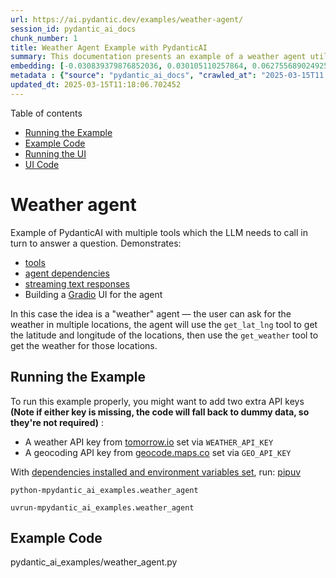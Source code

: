 ```yaml
---
url: https://ai.pydantic.dev/examples/weather-agent/
session_id: pydantic_ai_docs
chunk_number: 1
title: Weather Agent Example with PydanticAI
summary: This documentation presents an example of a weather agent utilizing PydanticAI, showcasing its ability to call multiple tools in sequence to provide weather information for various locations. Key features include tool integration, agent dependencies, streaming text responses, and the implementation of a Gradio UI.
embedding: [-0.030839379876852036, 0.030105110257864, 0.06275568902492523, -0.03402122110128403, 0.0073855421505868435, -0.02421870455145836, 0.040189098566770554, -0.011570886708796024, 0.003533679060637951, 0.00828502420336008, 0.007911769673228264, -0.01724313013255596, -0.03747229650616646, -0.06672075390815735, -0.01984979212284088, -0.024916261434555054, 0.011760572902858257, 0.03345828130841255, -0.019800839945673943, 0.05022413283586502, -0.005243918392807245, -0.0323323979973793, 0.013841007836163044, 0.024145277217030525, -0.024194227531552315, -0.01626410149037838, -0.0010279793059453368, 0.08502858132123947, 0.016410956159234047, -0.01769592985510826, 0.05350387841463089, -0.015101506374776363, -0.03154917433857918, 0.010316506959497929, 0.029835877940058708, -0.012023687362670898, 0.030129585415124893, 0.02363128773868084, 0.004427041858434677, 0.01630081608891487, 0.007599704433232546, -0.07474878430366516, 0.02327639050781727, 0.0038426846731454134, -0.0494164377450943, 0.003799852216616273, -0.024561364203691483, 0.052182190120220184, 0.030717002227902412, 0.00025068470858968794, -0.01577458716928959, -0.005194967146962881, -0.04136393219232559, -0.01417142990976572, -0.02677641436457634, -0.011974736116826534, -0.04165763780474663, 0.04417863488197327, 0.02731488086283207, -0.05365073308348656, -0.014685419388115406, -0.01078154519200325, -0.005767086520791054, 0.039381399750709534, 0.005617172922939062, 0.003139008302241564, 0.011344486847519875, 0.00042717743781395257, -0.0557066909968853, -0.014367234893143177, 0.028954751789569855, 0.0026846781838685274, -0.007562990766018629, -0.057615794241428375, -0.0188707634806633, -0.018442438915371895, -0.0381820909678936, 0.021049100905656815, -0.005507032386958599, -0.05394443869590759, -0.0029141379054635763, 0.0050970641896128654, -0.016337528824806213, 0.014685419388115406, -0.027608588337898254, -0.03296876698732376, -0.04141288250684738, -0.001398939173668623, -0.027682015672326088, -0.019751889631152153, -0.006229065358638763, 0.005494794342666864, -0.009674020111560822, 0.011399556882679462, 0.10348325222730637, 0.03176945820450783, 0.017010610550642014, -0.030251963064074516, 0.025675008073449135, 0.0018372071208432317, 0.029811400920152664, -0.024463461712002754, -0.038965314626693726, 0.0022594130132347345, 0.040189098566770554, 0.0028468298260122538, -0.008095337077975273, 0.002556180814281106, -0.03695830702781677, -0.005078707356005907, -0.12384703755378723, 0.019653987139463425, 0.005678362213075161, 0.021465187892317772, -0.04765418544411659, 0.035832423716783524, -0.016105009242892265, -0.030961759388446808, 0.005607994738966227, -0.020180214196443558, -0.011197632178664207, 0.0005824451218359172, 0.04430101439356804, 0.027510685846209526, 0.02179560996592045, 0.0059751300141215324, -0.019984407350420952, -0.04195134714245796, -0.027706490829586983, 0.0063453251495957375, 0.008248310536146164, 0.017891736701130867, 0.003157365135848522, 0.007771034259349108, -0.021061338484287262, 0.0031022948678582907, -0.019433705136179924, -0.026213472709059715, -0.010659166611731052, 0.03803523629903793, 0.030986234545707703, 0.007012287620455027, 0.028587616980075836, 0.036493267863988876, -0.03365408629179001, -0.013510585762560368, -0.023961709812283516, 0.007544634398072958, -0.011595362797379494, 0.024365559220314026, 0.027657540515065193, 0.009135554544627666, -0.039968814700841904, -0.0008604737813584507, -0.02614004723727703, 0.016863755881786346, 0.030251963064074516, 0.03612613305449486, 0.03695830702781677, -0.03343380615115166, -0.02497745119035244, 0.019886504858732224, -0.02439003437757492, 0.0030915867537260056, -0.019641747698187828, -0.011650432832539082, 0.023068346083164215, 0.009013175964355469, -0.03676249831914902, -0.05081155151128769, -0.0480702742934227, -0.048902448266744614, 0.02893027663230896, 0.023655762895941734, 0.029493216425180435, -0.02861209213733673, -0.022578831762075424, -0.012543795630335808, 0.02861209213733673, -0.06853196024894714, -0.039601679891347885, -0.007030644454061985, -0.0073855421505868435, -0.010163534432649612, -0.023080583661794662, -0.023827092722058296, 0.05693047493696213, 0.014538565650582314, -0.01712075062096119, 0.031059661880135536, 0.008584851399064064, 0.007679250556975603, 0.024585839360952377, 0.032185543328523636, -0.04900034889578819, -0.021465187892317772, 0.06167875975370407, -0.033262476325035095, 0.01765921711921692, 0.014122478663921356, 0.03923454508185387, 0.02341100573539734, 0.06975574046373367, 0.011430151760578156, 0.005583518650382757, -0.03803523629903793, -0.016790330410003662, 0.017634741961956024, -0.007673131767660379, -0.016337528824806213, 0.01882181316614151, -0.03355618193745613, 0.02623794972896576, -0.03284638747572899, -0.04300380125641823, 0.007679250556975603, -0.040849942713975906, 0.028000200167298317, -0.022199459373950958, 0.06608438491821289, -0.021489663049578667, 0.05179058015346527, -0.007960720919072628, -0.03032539039850235, -0.02618899755179882, -0.020449446514248848, 0.03318904712796211, -0.06980469077825546, 0.018295584246516228, 0.022664496675133705, 0.03431493043899536, 0.009600592777132988, 0.010665285401046276, -0.01446513831615448, 0.056000400334596634, -0.05010175704956055, 0.03629746288061142, -0.021330570802092552, -0.010267555713653564, 0.011001826263964176, -0.008890797384083271, 0.002654083538800478, -0.012005330063402653, -0.03409465029835701, 0.014746608212590218, 0.00017152111104223877, -0.010004442185163498, -0.06848300248384476, 0.06892357021570206, 0.005222502164542675, 0.035514239221811295, -0.0435912199318409, 0.011809525080025196, -0.05629410594701767, -0.01917671039700508, 0.012764076702296734, 0.009514927864074707, -0.0002497286186553538, -0.03468206524848938, -0.018136493861675262, 0.004243474453687668, -0.005406070034950972, -0.05604935064911842, 0.008437997661530972, 0.002805527066811919, -0.021734420210123062, -0.016655713319778442, -0.007354947738349438, -0.024157514795660973, -0.01013293955475092, 0.01532178744673729, 0.05624515563249588, 0.056000400334596634, -0.0018433260265737772, -0.02494073659181595, 0.011717740446329117, 0.007153023034334183, 0.00595065439119935, 0.0006008018972352147, 0.005308167077600956, -0.032063163816928864, 0.014930176548659801, 0.01989874243736267, 0.04028699919581413, -0.0242554172873497, 0.008028029464185238, -0.03827999159693718, 0.008431877940893173, -0.01972741261124611, -0.01658228598535061, 0.011980854906141758, 0.02353338524699211, 0.04474157840013504, -0.008444116450846195, -0.02516101859509945, 0.032993242144584656, 0.04425206407904625, 0.027975723147392273, 0.0013538120547309518, -0.013608488254249096, -0.007269282825291157, 0.0024796943180263042, -0.025626057758927345, -0.0005598816205747426, -0.010371576994657516, 0.03262610733509064, 0.005253097042441368, -0.006510535720735788, 0.011723860166966915, 0.010500075295567513, 0.005965951830148697, 0.04975909739732742, 0.005935356952250004, 0.0025760673452168703, -0.009576117619872093, -0.03027644008398056, 0.034755490720272064, -0.03032539039850235, 0.02888132445514202, -0.02115924097597599, -0.03757019713521004, -0.009888182394206524, 0.06549697369337082, -0.0036009871400892735, -0.04058070853352547, 0.002617370104417205, 0.02817152999341488, -0.011962497606873512, -0.044545773416757584, -0.019776364788413048, 0.005026696715503931, -0.02066972851753235, -0.019482657313346863, 0.05957385152578354, -0.0036560576409101486, -0.010928399860858917, -0.010389934293925762, -0.00047192207421176136, 0.006226005963981152, 0.060944490134716034, -0.04816817492246628, 0.016056058928370476, -0.031426798552274704, -0.023239675909280777, 0.003717246698215604, 0.013828770257532597, 0.03309114649891853, -0.002542413305491209, 0.015015841461718082, -0.022407501935958862, 0.0016689366893842816, 0.0002688502427190542, 0.014318283647298813, 0.039112165570259094, -0.004387269262224436, -0.020094549283385277, -0.03455968573689461, 0.01586025208234787, -0.018626006320118904, 0.0009667901322245598, -0.07058791816234589, 0.0014693067641928792, -0.004420923069119453, 0.008982581086456776, -0.02704564668238163, 0.029664546251296997, -0.016704663634300232, -0.030349867418408394, -0.009765803813934326, 0.032454777508974075, 0.03198973834514618, -0.011295534670352936, -0.06662285327911377, -0.00876230001449585, -0.04187792167067528, -0.02264002151787281, 0.017622502520680428, 0.02435331977903843, -0.020363781601190567, 0.020902246236801147, 0.015468642115592957, 0.0256015807390213, -0.008835727348923683, 0.0062596602365374565, 0.04689544066786766, 0.024500174447894096, -0.013987861573696136, 0.0008750062552280724, 0.057077329605817795, -0.003402122063562274, 0.050517842173576355, -0.054923467338085175, -0.01855257898569107, -0.0006619911873713136, 0.022921491414308548, 0.014868986792862415, 0.029640071094036102, 0.025356823578476906, 0.04574508219957352, -0.022786876186728477, -0.01446513831615448, 0.001785196247510612, -0.01779383234679699, -0.00286977575160563, 0.010536788031458855, 0.03306666761636734, 0.059818606823682785, 0.011430151760578156, -4.4457810872700065e-05, -0.024904023855924606, 0.03668907284736633, -0.038524750620126724, 0.03705620765686035, -0.005412188824266195, 0.02322743833065033, 0.008768418803811073, -0.020339306443929672, -0.02295820601284504, 0.021147003397345543, 0.014195905067026615, -0.013559537008404732, -0.06941308081150055, 0.029493216425180435, -0.022848064079880714, -0.017732644453644753, 0.02246869169175625, 0.01971517503261566, -0.03247925266623497, 0.01764697954058647, -0.030423294752836227, -0.015236122533679008, 0.001086109085008502, 0.03176945820450783, -0.0016964719397947192, -0.0005973600200377405, 0.0016459907637909055, -0.005268394015729427, 0.03076595440506935, 0.034339405596256256, 0.00851142406463623, 0.02569948323071003, -0.03646879270672798, -0.00540301064029336, 0.045206617563962936, -0.01680256798863411, -0.03705620765686035, 0.007036763243377209, -0.023300865665078163, -0.002799408044666052, -0.028905799612402916, -0.006993930786848068, -0.015444166027009487, -0.0404338538646698, 0.04655278101563454, -0.0018417963292449713, 0.012592746876180172, 0.04980804771184921, 0.012090994976460934, 0.029762450605630875, -0.011950260028243065, 0.01873614825308323, -0.00028376514092087746, -0.03759467229247093, 0.01671690307557583, -0.06437108665704727, 0.009912658482789993, 0.03306666761636734, -0.0063453251495957375, 0.023215200752019882, -0.0024338022340089083, 0.03526948392391205, 0.0030824083369225264, 0.008333975449204445, -0.01770816743373871, -0.05179058015346527, -0.02704564668238163, -0.008633802644908428, -0.015652209520339966, -0.017132990062236786, 0.002644905121996999, 0.036052703857421875, 0.005696719046682119, -0.014049051329493523, 0.01747564971446991, -0.0010677523678168654, 0.03764362633228302, 0.002592894248664379, -0.009025413542985916, 0.010206366889178753, -0.0014364175731316209, 0.007801629137247801, 0.02902817912399769, 0.04532899335026741, -0.012415298260748386, 0.02164875529706478, 0.036419838666915894, -0.02968902327120304, 0.017842784523963928, 0.011136443354189396, 0.023594573140144348, 0.02807362750172615, -0.03671354800462723, 0.007281520403921604, 0.051545821130275726, 0.01590920425951481, 0.0026785593945533037, 0.010585740208625793, -0.026702987030148506, -0.0023068345617502928, 0.017316557466983795, -0.030570147559046745, 0.0112282270565629, -0.013608488254249096, 0.03984643891453743, 0.005806859582662582, -0.000603478925768286, 0.000140066011226736, 0.014991365373134613, -0.007746558636426926, -0.0002845299895852804, 0.0054458430968225, -0.00846859160810709, -0.01473437063395977, 0.03984643891453743, 0.04378702491521835, -0.018577056005597115, 0.00015593697025906295, -0.06383262574672699, -0.010126820765435696, -0.027706490829586983, -0.0040476685389876366, 0.011393438093364239, -0.01309449877589941, 0.011063016019761562, -0.05942699685692787, 0.020094549283385277, 0.01590920425951481, -0.014342759735882282, -0.017218654975295067, -0.0449373833835125, -0.013841007836163044, 0.026849841699004173, -0.02250540442764759, -0.018246633931994438, 0.005344880744814873, 0.015260598622262478, 0.010830496437847614, -0.004546361044049263, -0.0064554656855762005, -0.03174498304724693, 0.07802852988243103, -0.016276339069008827, 0.025846337899565697, -0.0011151740327477455, 0.0269477441906929, 0.006834839005023241, 0.005378535017371178, -0.02178337238729, -0.007361066527664661, 0.002811645856127143, 0.01900538057088852, -0.019556082785129547, 0.02497745119035244, 0.03103518672287464, 0.0038151496555656195, 0.02897922694683075, 0.049661193042993546, -0.029909303411841393, -0.014134716242551804, 0.007018406875431538, -0.0042495932430028915, -0.011234345845878124, -0.04765418544411659, 0.005485616158694029, 0.020767631009221077, 0.012500963173806667, 0.004035430960357189, -0.03585689887404442, -0.04452129825949669, 0.033629611134529114, -0.0031512463465332985, -0.009863706305623055, 0.010102344676852226, 0.0092089818790555, -0.00846859160810709, -0.023508908227086067, -0.00571813527494669, 0.020633013918995857, -0.0013889959082007408, -0.03343380615115166, 0.03127994388341904, -0.0037661981768906116, -0.026751939207315445, 0.010701999068260193, -0.04968566820025444, 0.020070072263479233, 0.03397227078676224, 0.017145227640867233, -0.045084238052368164, 0.023435480892658234, 0.014012337662279606, -0.014917938970029354, -0.02344772033393383, 0.018160969018936157, 0.014403948560357094, -0.04246533662080765, 0.03791285678744316, 0.040458329021930695, -0.05193743482232094, -0.013559537008404732, -0.023655762895941734, -0.03894083574414253, -0.014526327140629292, -0.011925783939659595, -0.021122528240084648, 0.0449373833835125, -0.02968902327120304, 0.024377796798944473, 0.044545773416757584, -0.02645822986960411, -0.0005438194493763149, 0.020596301183104515, 0.013841007836163044, -0.008737824857234955, 0.008113694377243519, -0.01860153116285801, -0.002208931837230921, -0.004638144746422768, -0.016362003982067108, 0.04958776757121086, -0.0399932935833931, 0.021905750036239624, 0.04420311376452446, 0.010585740208625793, -0.00173471518792212, 0.0013063903898000717, 0.01368191558867693, 0.009417025372385979, -0.031059661880135536, -0.030986234545707703, 0.029126081615686417, 0.026898793876171112, 0.032014213502407074, 0.022811351343989372, 0.017549077048897743, 0.02196693979203701, -0.03872055560350418, 0.02543025091290474, 0.04633249714970589, -0.02057182416319847, -0.005978189408779144, -0.005892524495720863, 0.014183667488396168, 0.026482706889510155, 0.005696719046682119, -0.012513200752437115, 0.012513200752437115, -0.010916161350905895, -0.026654036715626717, 0.030961759388446808, -0.07210540771484375, 0.013375969603657722, 0.013938910327851772, -0.021734420210123062, 0.005302048288285732, 0.031475748866796494, 0.04302828013896942, 0.019421467557549477, 0.015174933709204197, 0.022126032039523125, -0.054825566709041595, -0.010885567404329777, 0.005681421607732773, 0.0215630903840065, 0.005932297557592392, 0.014783321879804134, 0.03935692459344864, -0.03238134831190109, -0.04909825325012207, 0.017769357189536095, -0.03301771730184555, 0.016472145915031433, -0.05286750942468643, -0.015970394015312195, 0.038573700934648514, -0.0015985690988600254, 0.031916312873363495, -0.006005724426358938, -0.012641698122024536, 0.06510535627603531, 0.009300765581429005, -0.017634741961956024, -0.013327018357813358, 0.020865533500909805, -0.005084826610982418, 0.03715411201119423, -0.01577458716928959, 0.007244806736707687, 0.009973847307264805, -0.08566494286060333, -0.029542168602347374, 0.0010065630776807666, 0.02011902444064617, 0.00704288249835372, -0.013302542269229889, -0.008309499360620975, 0.003934468608349562, 0.01532178744673729, 0.040458329021930695, -0.016631238162517548, -0.009912658482789993, 0.005748729687184095, -0.015248360112309456, -0.0005560572608374059, -0.07264387607574463, -0.02304387092590332, -0.013804294168949127, 0.007281520403921604, 0.0014891932951286435, 0.02883237414062023, -0.019029855728149414, 0.033042192459106445, -0.01444066222757101, -0.0060577355325222015, -0.016998372972011566, -0.048045795410871506, -0.0512031614780426, 0.01513822004199028, 0.004151690285652876, -0.02003335952758789, 0.003894695546478033, -0.0057211946696043015, 0.024634791538119316, -0.03455968573689461, 0.017353270202875137, -0.02452464960515499, -0.061434004455804825, 0.01742669753730297, -0.020412733778357506, -0.012690650299191475, 0.0014922528062015772, -0.01989874243736267, -0.045206617563962936, 0.025283396244049072, 0.0018004935700446367, -0.019923219457268715, 0.016729140654206276, 0.0063636815175414085, -0.049979377537965775, -0.0008176413248293102, -0.02304387092590332, 0.00828502420336008, 0.001941228867508471, -0.021012388169765472, 0.017683692276477814, 0.00950269028544426, -0.003775376593694091, -0.02232183702290058, -0.03372751176357269, 0.0030808786395937204, -0.026384804397821426, -0.01743893511593342, -0.008964224718511105, -0.002485813107341528, 0.012678411789238453, -0.03715411201119423, 0.06427318602800369, -0.03664012253284454, -0.02309282124042511, 0.015052555128932, -0.02232183702290058, -0.02511206641793251, 0.009417025372385979, 0.014232618734240532, 0.002121737226843834, -0.05786055326461792, -0.007911769673228264, 0.0026953862980008125, 0.034755490720272064, -0.0009484333568252623, 0.038524750620126724, -0.010145177133381367, -0.031647078692913055, 0.012219492346048355, 0.036003753542900085, 0.009557760320603848, -0.008364570327103138, 0.00775879668071866, -0.02327639050781727, -0.022970443591475487, -0.055412981659173965, -0.014208143576979637, 0.014611992053687572, -0.009319121949374676, 0.036542218178510666, 0.020412733778357506, 0.023741427809000015, -0.08375584334135056, -0.005537626799196005, -0.019262375310063362, -0.015419689938426018, 0.014783321879804134, -0.03468206524848938, 0.0012918580323457718, 0.012629460543394089, -0.013106736354529858, -0.020902246236801147, -0.010793783701956272, 0.0163987185806036, -0.028734469786286354, -0.030300915241241455, 0.023924995213747025, -0.04483947902917862, 0.012580509297549725, 0.026360327377915382, 0.012146065942943096, -0.008083099499344826, -0.028000200167298317, 0.00026062794495373964, -0.042073726654052734, 0.011393438093364239, -0.05193743482232094, -0.016606761142611504, -0.006577844265848398, 0.03921006992459297, 0.05198638513684273, -0.005770145915448666, -0.04953881353139877, -0.016924945637583733, 0.03318904712796211, 0.0060332599096000195, -0.024806121364235878, 0.02946874126791954, -0.0014264743076637387, 0.05575564131140709, 0.002871305448934436, -0.006060794927179813, 0.023300865665078163, -0.015468642115592957, 0.025993192568421364, 0.0006111275870352983, 0.03803523629903793, 0.02066972851753235, -0.018491391092538834, -0.003882457735016942, -0.04501080885529518, 0.01311897486448288, -0.0034939059987664223, 0.028685519471764565, 0.04231848195195198, 0.010677523910999298, -0.006822600960731506, 0.04217163100838661, -0.06725922226905823, 0.03436388075351715, -0.02995825558900833, 0.03455968573689461, 0.004573896061629057, -0.011852357536554337, -0.010934518650174141, -0.025993192568421364, -0.02506311610341072, 0.017916211858391762, -0.012250087223947048, 0.008713348768651485, -0.01248872559517622, -0.02421870455145836, 3.05468201986514e-05, 0.011797286570072174, 0.015358501113951206, -0.038157615810632706, -0.0066757467575371265, 0.011827881447970867, 0.010322625748813152, -0.00031550705898553133, -0.014807797968387604, 0.0018035530811175704, 0.04219610616564751, -0.043689124286174774, -0.032063163816928864, 0.030031682923436165, -0.02344772033393383, -0.0016108069103211164, -0.0024261537473648787, -0.03930797427892685, -0.02569948323071003, 0.0025990132708102465, 0.0030717002227902412, 0.002750456565991044, 0.02339876815676689, -0.015064792707562447, -0.07127323746681213, 0.018430201336741447, -0.03561214357614517, 0.013192402198910713, 0.003157365135848522, 0.006865433417260647, 0.04248981177806854, 0.030203012749552727, -0.006492179352790117, 0.00977192260324955, -0.025846337899565697, 0.039870914071798325, -0.02902817912399769, -0.03365408629179001, -0.031696029007434845, -0.01475884672254324, 0.01309449877589941, -0.010720356367528439, -0.030300915241241455, 0.02030259184539318, -0.013865483924746513, 0.004017074126750231, 0.06368576735258102, -0.01577458716928959, -0.03886741027235985, 0.00028854553238488734, 0.03720306232571602, 0.0016352826496586204, 0.0013943499652668834, 0.006957217585295439, -0.0005292869755066931, -0.011613719165325165, -0.025772910565137863, -0.017402222380042076, -0.004641204606741667, -0.018356774002313614, 0.02699669636785984, -0.005770145915448666, -0.03125546872615814, 0.0021171479020267725, -0.0018509747460484505, -0.011020183563232422, 0.008780657313764095, -0.008921392261981964, -0.005338761955499649, -0.0030579327140003443, 0.009979966096580029, -0.02246869169175625, 0.0038916361518204212, -0.004179225768893957, -0.0197641272097826, 0.010206366889178753, 0.012335752137005329, 0.043126180768013, -0.013045547530055046, 0.004319960717111826, -0.0014907229924574494, 0.005243918392807245, 0.0078628184273839, 0.03402122110128403, 0.01747564971446991, 0.07930126786231995, 0.011111967265605927, -0.06167875975370407, 0.0018310882151126862, -0.03840237110853195, -0.00214468315243721, 0.04621012136340141, -0.015077030286192894, -0.01626410149037838, 0.018613768741488457, -0.02807362750172615, -0.00742225581780076, -0.006724698469042778, 0.009955490939319134, -0.028758946806192398, -0.007544634398072958, 0.040776513516902924, 0.009013175964355469, -0.0007924007368274033, 0.03872055560350418, 0.049612242728471756, 0.051545821130275726, -0.011577005498111248, -0.011491340585052967, -0.0015213176375254989, -0.0035183816216886044, 0.028783421963453293, 0.015125981532037258, -0.0031818407587707043, 0.02807362750172615, -0.006730817258358002, -0.009484332986176014, -0.02147742547094822, -0.03597927838563919, 0.014563040807843208, 0.01612948626279831, -0.03580794855952263, -0.011350605636835098, 0.0345841608941555, 0.010396053083240986, 0.05022413283586502, 0.06006336584687233, -0.013314779847860336, 0.010414409451186657, 0.007795510347932577, 0.032136593014001846, 0.033580660820007324, 0.029860353097319603, -0.02241973951458931, 0.0033715274184942245, 0.06539906561374664, -0.03490234538912773, -0.0372764877974987, 0.0075018019415438175, 0.008890797384083271, -0.0337030366063118, -0.012513200752437115, -0.021905750036239624, 0.02277463860809803, -0.009667901322245598, 0.0037937334273010492, -0.07102847844362259, -0.003472489770501852, -0.044545773416757584, -0.015395214781165123, 0.0023955591022968292, -0.007972958497703075, -0.026164522394537926, -0.015052555128932, 0.03238134831190109, 0.032014213502407074, 0.019237900152802467, -0.030031682923436165, 0.01904209330677986, 0.005846632644534111, -0.012861980125308037, 0.014330522157251835, -0.02097567357122898, -0.021893512457609177, 0.045573752373456955, -0.012403060682117939, 0.008841846138238907, 0.004693215247243643, 0.02775544300675392, 0.009147792123258114, -0.008456354029476643, -0.009716852568089962, -0.013730866834521294, -0.016631238162517548, 0.016227388754487038, 0.032136593014001846, 0.04743390530347824, 0.015921441838145256, -0.004616728518158197, -0.02951769344508648, 0.003570392495021224, 0.032552678138017654, 0.04082546755671501, -0.04204925149679184, 0.02412080205976963, 0.0007250925991684198, 0.005984308198094368, 0.008841846138238907, -0.013889959082007408, 0.0046993340365588665, -0.002277769846841693, 0.015309549868106842, -0.017316557466983795, 0.0012696768390014768, 0.008193240500986576, -0.014428424648940563, -0.015566544607281685, -0.0314512737095356, 0.035098154097795486, 0.03064357489347458, -0.02075539343059063, 0.009533285163342953, -0.00588640570640564, 0.009294646792113781, -0.017549077048897743, 0.02161204256117344, -0.0422205813229084, -0.012323514558374882, -0.0050970641896128654, -0.020388256758451462, -0.022493166849017143, 0.013804294168949127, 0.010928399860858917, -0.026262424886226654, 0.01051231287419796, 0.006816482171416283, -0.012396941892802715, -0.04532899335026741, -0.003307278733700514, 0.022676734253764153, 0.01850362867116928, 0.015223884955048561, 0.012935406528413296, -0.007324352860450745, 0.018589293584227562, -0.0051796697080135345, -0.019103283062577248, -0.010708117857575417, -0.008138169534504414, -0.03309114649891853, 0.03397227078676224, -0.007636418100446463, -0.0008612386300228536, 0.009845349937677383, 0.023692477494478226, 0.023876044899225235, -0.02052287384867668, -0.027682015672326088, 0.015101506374776363, 0.005363237578421831, -0.02317848615348339, -0.01379205659031868, 0.029444266110658646, -0.025405775755643845, 0.02331310324370861, 0.003772317199036479, -0.03842684626579285, -0.0024077969137579203, -0.02139176055788994, -0.006779768504202366, 0.009973847307264805, 0.019788602367043495, -0.013926672749221325, 0.029933780431747437, 0.01796516217291355, -0.022028129547834396, -0.00346943037584424, -8.561713912058622e-05, 0.03974853456020355, -0.025821862742304802, 0.019262375310063362, -0.004323020111769438, -0.004482112359255552, -0.01724313013255596, -0.0512031614780426, -0.03203868865966797, -0.050517842173576355, 0.0049012587405741215, 0.0067675309255719185, -0.025283396244049072, -0.04351779446005821, -0.0037539603654295206, 0.013608488254249096, -0.007826104760169983, 0.013657440431416035, -0.0034786087926477194, 0.013045547530055046, -0.0013446337543427944, 0.021893512457609177, 0.027192501351237297, 0.07332919538021088, 0.01417142990976572, -0.006443227641284466, 0.009294646792113781, 0.051056306809186935, 0.004102739039808512, 0.024451224133372307, 0.005378535017371178, -0.016153961420059204, -0.04608774185180664, -0.007703726179897785, -0.0028514189179986715, 0.016900470480322838, -0.02344772033393383, 0.009753566235303879, -0.006847076583653688, -0.011546410620212555, 0.028905799612402916, 0.012629460543394089, 0.0059475949965417385, 0.020327068865299225, 0.014000100083649158, -0.020902246236801147, -0.016729140654206276, 0.015566544607281685, 0.0033807058352977037, -0.003451073542237282, -0.047458380460739136, 0.002655613236129284, 0.012158303521573544, 0.008003553375601768, -0.03769257664680481, 0.012641698122024536, 0.00824219174683094, -0.031010709702968597, 0.04001776874065399, 0.004212879575788975, -0.015480879694223404, -0.002868246054276824, 0.03541633486747742, 0.015566544607281685, 0.016227388754487038, -0.02667851187288761, -0.017279842868447304, -0.008003553375601768, 0.01720641553401947, 0.042881425470113754, -0.014820035547018051, 0.0002569948264863342, 0.012519320473074913, 0.008058624342083931, 0.0031145326793193817, 0.02412080205976963, -0.01984979212284088, -0.005751789081841707, -0.04657725617289543, 0.015542068518698215, 0.042122676968574524, 0.012384703382849693, 0.04601431265473366, -0.00723256915807724, 0.002485813107341528, -0.01586025208234787, 0.0462590716779232, -0.006461584474891424, -0.014342759735882282, 0.018650483340024948, 0.003411300480365753, -0.0012237849878147244, 0.01341268327087164, 0.008181001991033554, 0.007746558636426926, 0.010726475156843662, 0.0006849371129646897, -0.015297312289476395, 0.03634641319513321, 0.023190725594758987, -0.013082261197268963, 0.020792106166481972, 0.036860402673482895, 0.0034816681873053312, -0.016068296507000923, -0.009992203675210476, 0.004258771426975727, -0.03152469918131828, -0.012176659889519215, -0.0005258450983092189, 0.006103627383708954, -0.02995825558900833, 0.02124490588903427, 0.006969455163925886, 0.012690650299191475, -0.030398817732930183, 0.03037434257566929, 0.013608488254249096, -0.0007162966066971421, 0.006510535720735788, 0.014110240153968334, -0.004362793173640966, 0.015701161697506905, 0.0006245127297006547, -0.014330522157251835, -0.02098791114985943, 0.012274563312530518, 0.017487887293100357, 0.006926622707396746, 0.01738998480141163, -0.028293907642364502, -0.0001438903418602422, 0.015297312289476395, 0.020021121948957443, 0.01761026494204998, 0.013865483924746513, 0.0014318283647298813, 0.003255267860367894, -0.00945985782891512, -0.017842784523963928, -0.007728201802819967, -0.015578782185912132, -0.03850027546286583, -0.005305107682943344, 0.015970394015312195, -0.02506311610341072, -0.006128103006631136, 0.0032583274878561497, 0.037937331944704056, 0.011613719165325165, -0.018883001059293747, 0.011326129548251629, -0.0386226512491703, 0.014930176548659801, 0.011736097745597363, 0.020290354266762733, -0.026874316856265068, -0.02381485514342785, -0.024867309257388115, -0.0008168764761649072, -0.03429045528173447, -0.011687146499752998, -0.0036377008073031902, -0.013559537008404732, 0.021355047821998596, 0.02591976523399353, -0.02956664375960827, 0.02538130059838295, -0.0038549224846065044, 0.006639033555984497, 0.00412109587341547, 0.01309449877589941, 0.03394779562950134, -0.0032399706542491913, 0.030888332054018974, 0.006810363382101059, 0.0057732053101062775, 0.016325291246175766, -0.025944240391254425, 0.0005369356367737055, -0.01417142990976572, -0.022383026778697968, 0.0026081916876137257, 0.013963386416435242, -0.010910042561590672, -0.012972120195627213, 0.02699669636785984, 0.024194227531552315, 0.009404787793755531, 0.03495129942893982, 0.01590920425951481, 0.01962951011955738, -0.005054231733083725, 0.012066519819200039, -0.02080434374511242, -0.0013346904888749123, -0.00013538121129386127, 0.03947930410504341, -0.017316557466983795, 0.020388256758451462, -0.007752677425742149, -0.002472045598551631, -0.008058624342083931, -0.006920503918081522, 0.003555095288902521, -0.0007499507046304643, 0.024916261434555054, 0.020498398691415787, 0.005228621419519186, -0.0062535409815609455, -0.0256015807390213, 0.004524944815784693, -0.019935457035899162, 0.010628572665154934, 0.004378090612590313, 0.006975574418902397, 0.002640316030010581, 0.012984358705580235, 0.0029982731211930513, 0.00041379229514859617, -0.025675008073449135, -0.0013798174913972616, 0.008982581086456776, 0.01868719607591629, 0.027706490829586983, -0.031230991706252098, -0.0027795215137302876, -0.008737824857234955, 0.004944091197103262, 0.01551759336143732, 0.007887293584644794, 0.0073855421505868435, 0.007330471649765968, 0.006418752018362284, -0.01905433088541031, 0.00704288249835372, 0.006932741962373257, 0.02861209213733673, 0.018711671233177185, 0.013620726764202118, -0.020473921671509743, 0.025014163926243782, -0.03700725734233856, -0.007599704433232546, -0.010671405121684074, 0.01612948626279831, -0.03208764269948006, 0.011313891969621181, -0.019127758219838142, 0.04684648662805557, -0.003002862213179469, 0.01563997194170952, 0.00044056258047930896, 0.035954803228378296, -0.03333590179681778, 0.014428424648940563, -0.011387319304049015, -0.0051276590675115585, -0.021232668310403824, -0.018185444176197052, -0.022848064079880714, 0.035024724900722504, 0.0037325441371649504, 0.005054231733083725, 0.010561264120042324, -0.03076595440506935, 0.00876230001449585, 0.00313288951292634, -0.02628690004348755, -0.005072588566690683, 0.021991414949297905, 0.00038549225428141654, -0.02569948323071003, 0.03737439215183258, 0.011882951483130455, 0.010139058344066143, -0.03517157956957817, 0.013584013096988201, -0.019666224718093872, 0.010567382909357548, -0.010420529171824455, -0.023374292999505997, 0.027706490829586983, -0.021257145330309868, 0.0036468792241066694, -0.030937284231185913, 0.011864595115184784, 0.03673802316188812, 0.010757070034742355, -0.024108562618494034, -0.01823439635336399, -0.03884293511509895, 0.015223884955048561, 0.024634791538119316, 0.0022945967502892017, 0.0008811251609586179, -0.010757070034742355, -0.005650827195495367, 0.004668739624321461, -0.0020559586118906736, -0.002605132292956114, 0.015493117272853851, -0.02591976523399353, 0.00540301064029336, 0.016998372972011566, -0.005507032386958599, -0.03495129942893982, -0.02861209213733673, 0.0034051816910505295, -0.015223884955048561, 0.0013117444468662143, 0.01551759336143732, -0.0021385641302913427, 0.026311377063393593, 0.012329633347690105, 0.020180214196443558, -0.00590782193467021, 0.012250087223947048, 0.009074365720152855, 0.007942364551126957, -0.0032583274878561497, -0.0033807058352977037, -0.002652553841471672, -0.025234445929527283, -0.009594473987817764, 0.00918450579047203, -0.009282409213483334, 0.0008811251609586179, 0.04564717784523964, -0.004402566235512495, 0.01756131462752819, -0.06167875975370407, -8.824636461213231e-05, 0.02026587910950184, -0.010010560974478722, 0.015052555128932, -0.014073526486754417, -0.013229114934802055, 0.05061574652791023, 0.004194522742182016, 0.004442339297384024, -0.028636567294597626, -0.002871305448934436, -0.009557760320603848, -0.030178537592291832, 0.023876044899225235, -0.013620726764202118, 0.04437444359064102, -0.022762399166822433, -0.03296876698732376, -0.001159536186605692, 0.03607717901468277, -0.0028391811065375805, 0.002834591781720519, 0.025723960250616074, 0.021049100905656815, 0.005681421607732773, 0.028098102658987045, -0.009117198176681995, 0.020314829424023628, 0.004075204022228718, 0.005898643285036087, -0.015933679416775703, -0.043419890105724335, -0.019507132470607758, -0.03311562165617943, -0.01971517503261566, -0.012788552790880203, 0.03561214357614517, -0.004252652637660503, -0.04011566936969757, -0.010536788031458855, -0.0008581791771575809, 0.014550803229212761, 0.011087491177022457, 0.021183717995882034, -0.018185444176197052, -0.02709459885954857, -0.032993242144584656, -0.011222108267247677, 0.01756131462752819, -0.02080434374511242, 0.025356823578476906, -0.012372465804219246, -0.003968122880905867, 0.003291981527581811, -0.011105848476290703, -0.016765853390097618, 0.041168127208948135, -0.0015381446573883295, -0.042342960834503174, -0.02174665778875351, 0.009826993569731712, 0.012886455282568932, 0.01823439635336399, 0.039968814700841904, -0.00824219174683094, 0.02052287384867668, -0.04244086146354675, -0.03208764269948006, -0.005858870223164558, 0.013657440431416035, -0.03710515797138214, 0.01725536771118641, -0.01770816743373871, -0.003833506256341934, -0.0020192451775074005, 0.02215050719678402, -0.005032815504819155, -0.033262476325035095, 0.010616334155201912, 0.011081372387707233]
metadata : {"source": "pydantic_ai_docs", "crawled_at": "2025-03-15T11:18:06.700933", "url_path": "/examples/weather-agent/", "chunk_size": 1815}
updated_dt: 2025-03-15T11:18:06.702452
---
```

Table of contents 
  * [ Running the Example  ](https://ai.pydantic.dev/examples/weather-agent/#running-the-example)
  * [ Example Code  ](https://ai.pydantic.dev/examples/weather-agent/#example-code)
  * [ Running the UI  ](https://ai.pydantic.dev/examples/weather-agent/#running-the-ui)
  * [ UI Code  ](https://ai.pydantic.dev/examples/weather-agent/#ui-code)


# Weather agent
Example of PydanticAI with multiple tools which the LLM needs to call in turn to answer a question.
Demonstrates:
  * [tools](https://ai.pydantic.dev/tools/)
  * [agent dependencies](https://ai.pydantic.dev/dependencies/)
  * [streaming text responses](https://ai.pydantic.dev/results/#streaming-text)
  * Building a [Gradio](https://www.gradio.app/) UI for the agent


In this case the idea is a "weather" agent — the user can ask for the weather in multiple locations, the agent will use the `get_lat_lng` tool to get the latitude and longitude of the locations, then use the `get_weather` tool to get the weather for those locations.
## Running the Example
To run this example properly, you might want to add two extra API keys **(Note if either key is missing, the code will fall back to dummy data, so they're not required)** :
  * A weather API key from [tomorrow.io](https://www.tomorrow.io/weather-api/) set via `WEATHER_API_KEY`
  * A geocoding API key from [geocode.maps.co](https://geocode.maps.co/) set via `GEO_API_KEY`


With [dependencies installed and environment variables set](https://ai.pydantic.dev/examples/#usage), run:
[pip](https://ai.pydantic.dev/examples/weather-agent/#__tabbed_1_1)[uv](https://ai.pydantic.dev/examples/weather-agent/#__tabbed_1_2)
```
python-mpydantic_ai_examples.weather_agent

```

```
uvrun-mpydantic_ai_examples.weather_agent

```

## Example Code
pydantic_ai_examples/weather_agent.py
